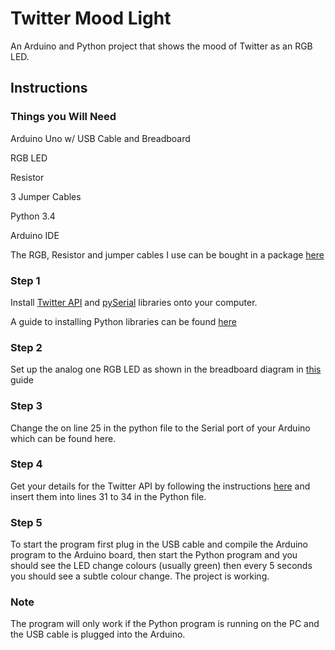 # Twitter Mood Light

An Arduino and Python project that shows the mood of Twitter as an RGB LED.

## Instructions

### Things you Will Need

Arduino Uno w/ USB Cable and Breadboard

RGB LED

Resistor

3 Jumper Cables

Python 3.4

Arduino IDE

The RGB, Resistor and jumper cables I use can be bought in a package [here](http://oomlout.co.uk/collections/extra-pieces/products/frosted-leds-10mm-rgb-x3)

### Step 1

Install [Twitter API](https://github.com/geduldig/TwitterAPI) and [pySerial](http://pyserial.sourceforge.net/) libraries onto your computer. 

A guide to installing Python libraries can be found [here](https://docs.python.org/3/installing/)

### Step 2

Set up the analog one RGB LED as shown in the breadboard diagram in [this](http://oomlout.com/parts/LEDF-10-RGB-03-guide.pdf) guide

### Step 3

Change the <insert serial port here> on line 25 in the python file to the Serial port of your Arduino which can be found here.

### Step 4 

Get your details for the Twitter API by following the instructions [here](https://twittercommunity.com/t/how-to-get-my-api-key/7033) and insert them into lines 31 to 34 in the Python file.

### Step 5

To start the program first plug in the USB cable and compile the Arduino program to the Arduino board, then start the Python program and you should see the LED change colours (usually green) then every 5 seconds you should see a subtle colour change. The project is working. 

### Note
The program will only work if the Python program is running on the PC and the USB cable is plugged into the Arduino.
